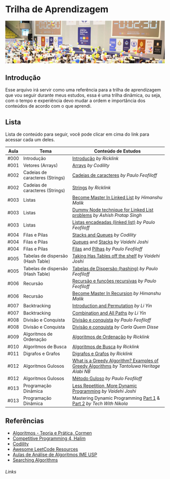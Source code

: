 # Trilha de Aprendizagem

![Imagem de uma Competição (ACM-ICPC World Finals)](/assets/CP0/programming-competition.png)

## Introdução

Esse arquivo irá servir como uma referência para a trilha de aprendizagem que vou seguir durante meus estudos, essa é uma trilha dinâmica, ou seja, com o tempo e experiência devo mudar a ordem e importância dos conteúdos de acordo com o que aprendi.

## Lista

Lista de conteúdo para seguir, você pode clicar em cima do link para acessar cada um deles.

| Aula | Tema                              | Conteúdo de Estudos                                                                              |
| ---- | --------------------------------- | ------------------------------------------------------------------------------------------------ |
| #000 | Introdução                        | [Introdução](./1-introduction/) _by Ricklink_                                                    |
| #001 | Vetores (Arrays)                  | [Arrays][1] _by Codility_                                                                        |
| #002 | Cadeias de caracteres (Strings)   | [Cadeias de caracteres][10] _by Paulo Feofiloff_                                                 |
| #002 | Cadeias de caracteres (Strings)   | [Strings]() _by Ricklink_                                                                        |
| #003 | Listas                            | [Become Master In Linked List][2] _by Himanshu Malik_                                            |
| #003 | Listas                            | [Dummy Node technique for Linked List problems][3] _by Ashish Pratap Singh_                      |
| #003 | Listas                            | [Listas encadeadas (linked list)][4] _by Paulo Feofiloff_                                        |
| #004 | Filas e Pilas                     | [Stacks and Queues][5] _by Codility_                                                             |
| #004 | Filas e Pilas                     | [Queues][6] and [Stacks][7] _by Vaidehi Joshi_                                                   |
| #004 | Filas e Pilas                     | [Filas][17] and [Pilhas][16] _by Paulo Feofiloff_                                                |
| #005 | Tabelas de dispersão (Hash Table) | [Taking Has Tables off the shelf][8] _by Vaidehi Joshi_                                          |
| #005 | Tabelas de dispersão (Hash Table) | [Tabelas de Dispersão (hashing)][9] _by Paulo Feofiloff_                                         |
| #006 | Recursão                          | [Recursão e funções recursivas][14] _by Paulo Feofiloff_                                         |
| #006 | Recursão                          | [Become Master In Recursion][15] _by Himanshu Malik_                                             |
| #007 | Backtracking                      | [Introduction and Permutation][12] _by Li Yin_                                                   |
| #007 | Backtracking                      | [Combination and All Paths][13] _by Li Yin_                                                      |
| #008 | Divisão e Conquista               | [Divisão e conquista][23] _by Paulo Feofiloff_                                                   |
| #008 | Divisão e Conquista               | [Divisão e conquista][24] _by Carla Quem Disse_                                                  |
| #009 | Algoritmos de Ordenação           | [Algoritmos de Ordenação](./8-sort-algorithms/) _by Ricklink_                                    |
| #010 | Algoritmos de Busca               | [Algoritmos de Busca](./9-search-algorithms/) _by Ricklink_                                      |
| #011 | Digrafos e Grafos                 | [Digrafos e Grafos](./10-di-graphs/) _by Ricklink_                                               |
| #012 | Algoritmos Gulosos                | [What is a Greedy Algorithm? Examples of Greedy Algorithms][18] _by Tantoluwa Heritage Alabi NB_ |
| #012 | Algoritmos Gulosos                | [Método Guloso][19] _by Paulo Feofiloff_                                                         |
| #013 | Programação Dinâmica              | [Less Repetition, More Dynamic Programming][19] _by Vaidehi Joshi_                               |
| #013 | Programação Dinâmica              | Mastering Dynamic Programming [Part 1][21] & [Part 2][22] _by Tech With Nikola_                  |

## Referências

- [Algoritmos - Teoria e Prática, Cormen](https://www.amazon.com.br/Algoritmos-Teoria-Pr%C3%A1tica-Thomas-Cormen/dp/8535236996)
- [Competitive Programming 4, Halim](https://cpbook.net/details?cp=4)
- [Codility](https://app.codility.com/programmers/lessons)
- [Awesome LeetCode Resources](https://github.com/ashishps1/awesome-leetcode-resources)
- [Aulas de Análise de Algoritmos IME USP](https://www.ime.usp.br/~pf/analise_de_algoritmos/lectures.html)
- [Searching Algorithms](https://www.geeksforgeeks.org/searching-algorithms/)

###### Links

[1]: https://app.codility.com/programmers/lessons/2-arrays/ "Codility Arrays"
[10]: https://www.ime.usp.br/~pf/mac0122-2002/aulas/strings.html "Cadeias de caracteres"
[11]: https://www.ime.usp.br/~pf/mac0122-2002/aulas/strings.html "Cadeias de caracteres"
[2]: https://leetcode.com/discuss/study-guide/1800120/become-master-in-linked-list "Become Master In Linked List"
[3]: https://blog.algomaster.io/p/5d7a1368-7a0c-461a-93a9-732333ceb2a8 "Dummy Node technique for Linked List problems"
[4]: https://www.ime.usp.br/~pf/mac0122-2002/aulas/llists.html "Listas encadeadas (linked list)"
[5]: https://app.codility.com/programmers/lessons/7-stacks_and_queues/ "Codility Stacks and Queues"
[6]: https://medium.com/basecs/to-queue-or-not-to-queue-2653bcde5b04 "Queues"
[17]: https://www.ime.usp.br/~pf/algoritmos/aulas/fila.html "Filas"
[7]: https://medium.com/basecs/stacks-and-overflows-dbcf7854dc67 "Stacks"
[16]: https://www.ime.usp.br/~pf/mac0122-2002/aulas/stacks.html "Pilhas"
[8]: https://medium.com/basecs/taking-hash-tables-off-the-shelf-139cbf4752f0 "Taking Has Tables off the shelf"
[9]: https://www.ime.usp.br/~pf/mac0122-2002/aulas/hashing.html "Tabelas de dispersão (hashing)"
[14]: https://www.ime.usp.br/~pf/mac0122-2002/aulas/recursion.html "Recursão e funções recursivas"
[15]: https://leetcode.com/discuss/study-guide/1733447/become-master-in-recursion "Become Master In Recursion"
[12]: https://medium.com/algorithms-and-leetcode/backtracking-e001561b9f28 "In-depth Backtracking with LeetCode Problems — Part 1"
[13]: https://medium.com/algorithms-and-leetcode/backtracking-with-leetcode-problems-part-2-705c9cc70e52 "In-depth Backtracking with LeetCode Problems — Part 2"
[18]: https://www.freecodecamp.org/news/greedy-algorithms/ "What is a Greedy Algorithm? Examples of Greedy Algorithms"
[19]: https://www.ime.usp.br/~pf/analise_de_algoritmos/aulas/guloso.html "Método Guloso"
[20]: https://medium.com/basecs/less-repetition-more-dynamic-programming-43d29830a630 "Less Repetition, More Dynamic Programming"
[21]: https://www.youtube.com/watch?v=Hdr64lKQ3e4 "Mastering Dynamic Programming - How to solve any interview problem (Part 1)"
[22]: https://www.youtube.com/watch?v=rE5h11FwiVw "Mastering Dynamic Programming - A Real-Life Problem (Part 2)"
[23]: https://www.ime.usp.br/~pf/analise_de_algoritmos/aulas/divide-and-conquer.html "Divisão e conquista"
[24]: https://www.youtube.com/watch?v=BCNTkGtNfDw "Divisão e conquista Carla Quem Disse"
